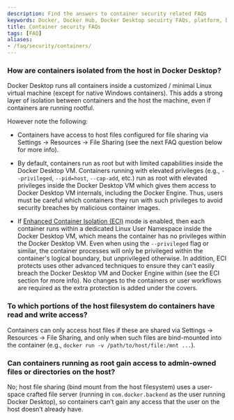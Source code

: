 ```yaml
---
description: Find the answers to container security related FAQs
keywords: Docker, Docker Hub, Docker Desktop secuirty FAQs, platform, Docker Scout, admin, security
title: Container security FAQs
tags: [FAQ]
aliases:
- /faq/security/containers/
---
```


### How are containers isolated from the host in Docker Desktop?

Docker Desktop runs all containers inside a customized / minimal Linux virtual
machine (except for native Windows containers). This adds a strong layer of
isolation between containers and the host the machine, even if containers are
running rootful.

However note the following:

* Containers have access to host files configured for file sharing via Settings
  -> Resources -> File Sharing (see the next FAQ question below for more info).

* By default, containers run as root but with limited capabilities inside the
  Docker Desktop VM. Containers running with elevated privileges (e.g.,
  `--privileged`, `--pid=host`, `--cap-add`, etc.) run as root with elevated
  privileges inside the Docker Desktop VM which gives them access to Docker
  Desktop VM internals, including the Docker Engine. Thus, users must be careful
  which containers they run with such privileges to avoid security breaches by
  malicious container images.

* If [Enhanced Container Isolation (ECI)](/security/for-admins/hardened-desktop/enhanced-container-isolation/_index.md)
  mode is enabled, then each container runs within a dedicated Linux User
  Namespace inside the Docker Desktop VM, which means the container has no
  privileges within the Docker Desktop VM. Even when using the `--privileged`
  flag or similar, the container processes will only be privileged within the
  container's logical boundary, but unprivileged otherwise. In addition, ECI protects
  uses other advanced techniques to ensure they can't easily breach
  the Docker Desktop VM and Docker Engine within (see the ECI section for more
  info). No changes to the containers or user workflows are required as the
  extra protection is added under the covers.

### To which portions of the host filesystem do containers have read and write access?

Containers can only access host files if these are shared via Settings -> Resources -> File Sharing,
and only when such files are bind-mounted into the container (e.g., `docker run -v /path/to/host/file:/mnt ...`).

### Can containers running as root gain access to admin-owned files or directories on the host?

No; host file sharing (bind mount from the host filesystem) uses a user-space crafted
file server (running in `com.docker.backend` as the user running Docker
Desktop), so containers can’t gain any access that the user on the host doesn’t
already have.
